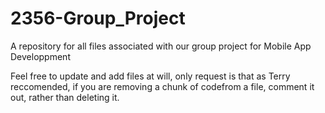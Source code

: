 # 2356-Group_Project
A repository for all files associated with our group project for Mobile App Developpment

Feel free to update and add files at will, only request is that as Terry reccomended, if you are removing a chunk of codefrom a file, comment it out, rather than deleting it. 
